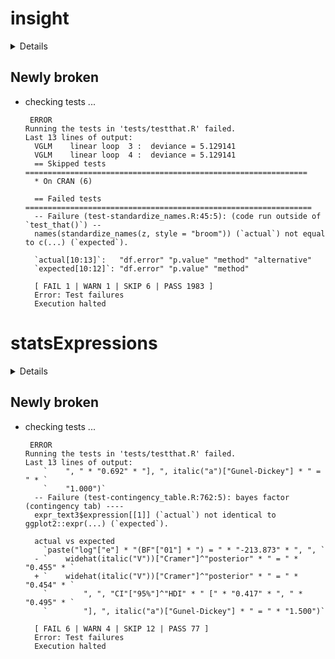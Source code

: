 # insight

<details>

* Version: 0.14.0
* GitHub: https://github.com/easystats/insight
* Source code: https://github.com/cran/insight
* Date/Publication: 2021-05-07 10:50:02 UTC
* Number of recursive dependencies: 334

Run `revdep_details(, "insight")` for more info

</details>

## Newly broken

*   checking tests ...
    ```
     ERROR
    Running the tests in 'tests/testthat.R' failed.
    Last 13 lines of output:
      VGLM    linear loop  3 :  deviance = 5.129141
      VGLM    linear loop  4 :  deviance = 5.129141
      == Skipped tests ===============================================================
      * On CRAN (6)
      
      == Failed tests ================================================================
      -- Failure (test-standardize_names.R:45:5): (code run outside of `test_that()`) --
      names(standardize_names(z, style = "broom")) (`actual`) not equal to c(...) (`expected`).
      
      `actual[10:13]`:   "df.error" "p.value" "method" "alternative"
      `expected[10:12]`: "df.error" "p.value" "method"              
      
      [ FAIL 1 | WARN 1 | SKIP 6 | PASS 1983 ]
      Error: Test failures
      Execution halted
    ```

# statsExpressions

<details>

* Version: 1.0.1
* GitHub: https://github.com/IndrajeetPatil/statsExpressions
* Source code: https://github.com/cran/statsExpressions
* Date/Publication: 2021-04-13 15:10:02 UTC
* Number of recursive dependencies: 151

Run `revdep_details(, "statsExpressions")` for more info

</details>

## Newly broken

*   checking tests ...
    ```
     ERROR
    Running the tests in 'tests/testthat.R' failed.
    Last 13 lines of output:
        `    ", " * "0.692" * "], ", italic("a")["Gunel-Dickey"] * " = " * `
        `    "1.000")`
      -- Failure (test-contingency_table.R:762:5): bayes factor (contingency tab) ----
      expr_text3$expression[[1]] (`actual`) not identical to ggplot2::expr(...) (`expected`).
      
      actual vs expected
        `paste("log"["e"] * "(BF"["01"] * ") = " * "-213.873" * ", ", `
      - `    widehat(italic("V"))["Cramer"]^"posterior" * " = " * "0.455" * `
      + `    widehat(italic("V"))["Cramer"]^"posterior" * " = " * "0.454" * `
        `        ", ", "CI"["95%"]^"HDI" * " [" * "0.417" * ", " * "0.495" * `
        `        "], ", italic("a")["Gunel-Dickey"] * " = " * "1.500")`
      
      [ FAIL 6 | WARN 4 | SKIP 12 | PASS 77 ]
      Error: Test failures
      Execution halted
    ```

